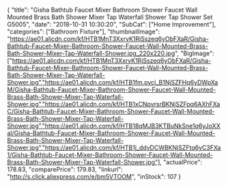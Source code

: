 {
	"title": "Gisha Bathtub Faucet Mixer Bathroom Shower Faucet Wall Mounted Brass Bath Shower Mixer Tap Waterfall Shower Tap Shower Set G5005",
	"date": "2018-10-31 10:30:20",
	"SubCat": ["Home Improvement"],
	"categories": ["Bathroom Fixture"],
	"thumbnailImage": "https://ae01.alicdn.com/kf/HTB1MnT3XxrvK1RjSszeq6yObFXaR/Gisha-Bathtub-Faucet-Mixer-Bathroom-Shower-Faucet-Wall-Mounted-Brass-Bath-Shower-Mixer-Tap-Waterfall-Shower.jpg_220x220.jpg",
	"BigImage": ["https://ae01.alicdn.com/kf/HTB1MnT3XxrvK1RjSszeq6yObFXaR/Gisha-Bathtub-Faucet-Mixer-Bathroom-Shower-Faucet-Wall-Mounted-Brass-Bath-Shower-Mixer-Tap-Waterfall-Shower.jpg","https://ae01.alicdn.com/kf/HTB1fm.pvcj_B1NjSZFHq6yDWpXaM/Gisha-Bathtub-Faucet-Mixer-Bathroom-Shower-Faucet-Wall-Mounted-Brass-Bath-Shower-Mixer-Tap-Waterfall-Shower.jpg","https://ae01.alicdn.com/kf/HTB1xCNpvrsrBKNjSZFpq6AXhFXaC/Gisha-Bathtub-Faucet-Mixer-Bathroom-Shower-Faucet-Wall-Mounted-Brass-Bath-Shower-Mixer-Tap-Waterfall-Shower.jpg","https://ae01.alicdn.com/kf/HTB18qMJB3KTBuNkSne1q6yJoXXal/Gisha-Bathtub-Faucet-Mixer-Bathroom-Shower-Faucet-Wall-Mounted-Brass-Bath-Shower-Mixer-Tap-Waterfall-Shower.jpg","https://ae01.alicdn.com/kf/HTB1j_ddvDCWBKNjSZFtq6yC3FXa1/Gisha-Bathtub-Faucet-Mixer-Bathroom-Shower-Faucet-Wall-Mounted-Brass-Bath-Shower-Mixer-Tap-Waterfall-Shower.jpg"],
	"actualPrice": 178.83,
	"comparePrice": 179.83,
	"linkurl": "http://s.click.aliexpress.com/e/bm5VTOOM",
	"inStock": 107
}
